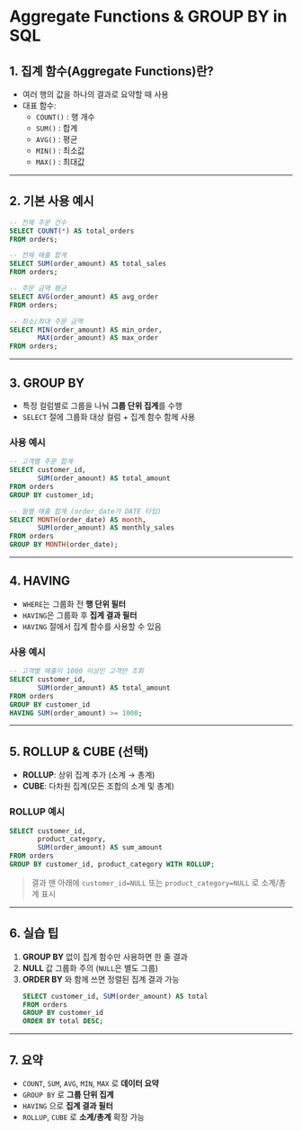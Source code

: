 # Aggregate Functions & GROUP BY in SQL

## 1. 집계 함수(Aggregate Functions)란?
- 여러 행의 값을 하나의 결과로 요약할 때 사용  
- 대표 함수:  
  - `COUNT()` : 행 개수  
  - `SUM()`   : 합계  
  - `AVG()`   : 평균  
  - `MIN()`   : 최소값  
  - `MAX()`   : 최대값  

---

## 2. 기본 사용 예시

```sql
-- 전체 주문 건수
SELECT COUNT(*) AS total_orders
FROM orders;

-- 전체 매출 합계
SELECT SUM(order_amount) AS total_sales
FROM orders;

-- 주문 금액 평균
SELECT AVG(order_amount) AS avg_order
FROM orders;

-- 최소/최대 주문 금액
SELECT MIN(order_amount) AS min_order,
       MAX(order_amount) AS max_order
FROM orders;
```

---

## 3. GROUP BY

- 특정 컬럼별로 그룹을 나눠 **그룹 단위 집계**를 수행  
- `SELECT` 절에 그룹화 대상 컬럼 + 집계 함수 함께 사용

### 사용 예시

```sql
-- 고객별 주문 합계
SELECT customer_id,
       SUM(order_amount) AS total_amount
FROM orders
GROUP BY customer_id;

-- 월별 매출 합계 (order_date가 DATE 타입)
SELECT MONTH(order_date) AS month,
       SUM(order_amount) AS monthly_sales
FROM orders
GROUP BY MONTH(order_date);
```

---

## 4. HAVING

- `WHERE`는 그룹화 전 **행 단위 필터**  
- `HAVING`은 그룹화 후 **집계 결과 필터**  
- `HAVING` 절에서 집계 함수를 사용할 수 있음

### 사용 예시

```sql
-- 고객별 매출이 1000 이상인 고객만 조회
SELECT customer_id,
       SUM(order_amount) AS total_amount
FROM orders
GROUP BY customer_id
HAVING SUM(order_amount) >= 1000;
```

---

## 5. ROLLUP & CUBE (선택)

- **ROLLUP**: 상위 집계 추가 (소계 → 총계)  
- **CUBE**: 다차원 집계(모든 조합의 소계 및 총계)

### ROLLUP 예시

```sql
SELECT customer_id,
       product_category,
       SUM(order_amount) AS sum_amount
FROM orders
GROUP BY customer_id, product_category WITH ROLLUP;
```

> 결과 맨 아래에 `customer_id=NULL` 또는 `product_category=NULL` 로 소계/총계 표시

---

## 6. 실습 팁

1. **GROUP BY** 없이 집계 함수만 사용하면 한 줄 결과  
2. **NULL** 값 그룹화 주의 (`NULL`은 별도 그룹)  
3. **ORDER BY** 와 함께 쓰면 정렬된 집계 결과 가능  
   ```sql
   SELECT customer_id, SUM(order_amount) AS total
   FROM orders
   GROUP BY customer_id
   ORDER BY total DESC;
   ```

---

## 7. 요약

- `COUNT`, `SUM`, `AVG`, `MIN`, `MAX` 로 **데이터 요약**  
- `GROUP BY` 로 **그룹 단위 집계**  
- `HAVING` 으로 **집계 결과 필터**  
- `ROLLUP`, `CUBE` 로 **소계/총계** 확장 가능  